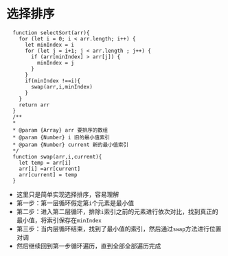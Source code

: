 # 选择排序

```js{5,6,9}
  function selectSort(arr){
    for (let i = 0; i < arr.length; i++) {
      let minIndex = i
      for (let j = i+1; j < arr.length ; j++) {
        if (arr[minIndex] > arr[j]) {
          minIndex = j
        }
      }
      if(minIndex !==i){
        swap(arr,i,minIndex)
      }
    }
    return arr
  }
  /**
  * 
  * @param {Array} arr 要排序的数组
  * @param {Number} i 旧的最小值索引
  * @param {Number} current 新的最小值索引
  */
  function swap(arr,i,current){
    let temp = arr[i]
    arr[i] =arr[current]
    arr[current] = temp
  }

```
* 这里只是简单实现选择排序，容易理解
* 第一步：第一层循环假定第`i`个元素是最小值
* 第二步：进入第二层循环，排除`i`索引之前的元素进行依次对比，找到真正的最小值，将索引保存在`minIndex`
* 第三步：当内层循环结束，找到了最小值的索引，然后通过`swap`方法进行位置对调
* 然后继续回到第一步循环遍历，直到全部全部遍历完成